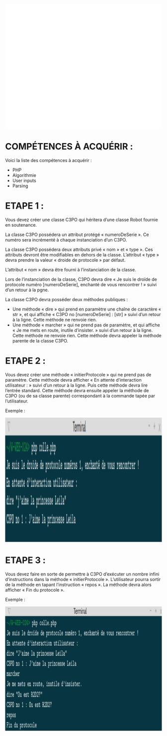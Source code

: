 <div align="center">
	<br>
	<img src="./Assets/header.svg" width="800" height="400">
	<br>
</div>

<h1>COMPÉTENCES À ACQUÉRIR :</h1>
<p>Voici la liste des compétences à acquérir :</p>
<ul>
<li>PHP</li>
<li>Algorithmie</li>
<li>User inputs</li>
<li>Parsing</li>
</ul>

<!----------------------------------------------------------------------------------------->

<h1>ETAPE 1 :</h1>

<p>Vous devez créer une classe C3PO qui héritera d’une classe Robot fournie en soutenance.</p>
<p>La classe C3PO possédera un attribut protégé « numeroDeSerie ». Ce numéro sera incrémenté à chaque
instanciation d’un C3PO.</p>
<p>La classe C3PO possédera deux attributs privé « nom » et « type ». Ces attributs devront être modifiables
en dehors de la classe. L’attribut « type » devra prendre la valeur « droide de protocole »
par défaut.</p>
<p>L’attribut « nom » devra être fourni à l’instanciation de la classe.</p>
<p>Lors de l’instanciation de la classe, C3PO devra dire « Je suis le droïde de protocole numéro [numeroDeSerie], enchanté de vous rencontrer ! » suivi d’un retour à la pgne.</p>
<p>La classe C3PO devra posséder deux méthodes publiques :</p>
<ul>
<li>Une méthode « dire » qui prend en paramètre une chaîne de caractère « str », et qui affiche « C3PO no
[numeroDeSerie] : [str] » suivi d’un retour à la ligne. Cette méthode ne renvoie rien.</li>
<li> Une méthode « marcher » qui ne prend pas de paramètre, et qui affiche « Je me mets en route, inutile
d’insister. » suivi d’un retour à la ligne. Cette méthode ne renvoie rien. Cette méthode devra appeler la
méthode parente de la classe C3PO.</li>
</ul>

<!----------------------------------------------------------------------------------------->

<h1>ETAPE 2 :</h1>

<p>Vous devez créer une méthode « initierProtocole » qui ne prend pas de paramètre. Cette méthode devra
afficher « En attente d’interaction utilisateur : » suivi d’un retour à la ligne. Puis cette méthode devra lire
l’entrée standard. Cette méthode devra ensuite appeler la méthode de C3PO (ou de sa classe parente)
correspondant à la commande tapée par l’utilisateur.</p>
<p>Exemple :</p>
<img src="./Assets/1.png" width="800" height="400">

<!----------------------------------------------------------------------------------------->

<h1>ETAPE 3 :</h1>

<p>Vous devez faire en sorte de permettre à C3PO d’exécuter un nombre infini d’instructions dans la méthode
« initierProtocole ». L’utilisateur pourra sortir de la méthode en tapant l’instruction « repos ». La méthode
devra alors afficher « Fin du protocole ».</p>
<p>Exemple :</p>
<img src="./Assets/2.png" width="800" height="400">